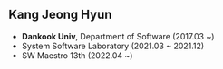 ## Kang Jeong Hyun

- **Dankook Univ**, Department of Software (2017.03 ~)
- System Software Laboratory (2021.03 ~ 2021.12)
- SW Maestro 13th (2022.04 ~)
